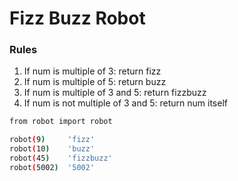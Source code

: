 # Fizz Buzz Robot

### Rules
1. If num is multiple of 3: return fizz
2. If num is multiple of 5: return buzz
3. If num is multiple of 3 and 5: return fizzbuzz
4. If num is not multiple of 3 and 5: return num itself

```sh
from robot import robot 

robot(9)     'fizz'
robot(10)    'buzz'
robot(45)    'fizzbuzz'
robot(5002)  '5002'
```
